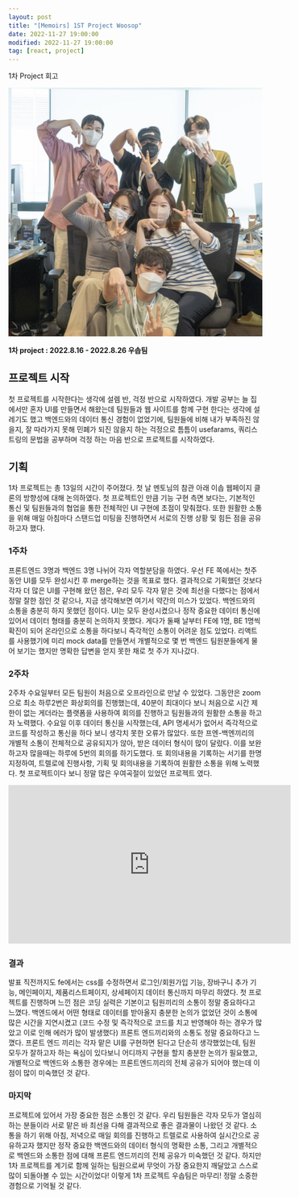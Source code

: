 ```yaml
---
layout: post
title: "[Memoirs] 1ST Project Woosop"
date: 2022-11-27 19:00:00
modified: 2022-11-27 19:00:00
tag: [react, project]
---
```


1차 Project 회고

![우솝팀](/images/post/wecode-1st-project-img01.jpeg)

**1차 project : 2022.8.16 - 2022.8.26 우솝팀**

## 프로젝트 시작

첫 프로젝트를 시작한다는 생각에 설렘 반, 걱정 반으로 시작하였다. 개발 공부는 늘 집에서만 혼자 UI를 만들면서 해왔는데 팀원들과 웹 사이트를 함께 구현 한다는 생각에 설레기도 했고 백엔드와의 데이터 통신 경험이 없었기에, 팀원들에 비해 내가 부족하진 않을지, 잘 따라가지 못해 민폐가 되진 않을지 하는 걱정으로 틈틈이 usefarams, 쿼리스트링의 문법을 공부하며 걱정 하는 마음 반으로 프로젝트를 시작하였다.

## 기획

1차 프로젝트는 총 13일의 시간이 주어졌다.
첫 날 멘토님의 참관 아래 이솝 웹페이지 클론의 방향성에 대해 논의하였다. 첫 프로젝트인 만큼 기능 구현 측면 보다는, 기본적인 통신 및 팀원들과의 협업을 통한 전체적인 UI 구현에 초점이 맞춰졌다. 또한 원활한 소통을 위해 매일 아침마다 스탠드업 미팅을 진행하면서 서로의 진행 상황 및 힘든 점을 공유하고자 했다.

### 1주차

프론트엔드 3명과 백엔드 3명 나뉘어 각자 역할분담을 하였다. 우선 FE 쪽에서는 첫주 동안 UI를 모두 완성시킨 후 merge하는 것을 목표로 했다. 결과적으로 기획했던 것보다 각자 더 많은 UI를 구현해 왔던 점은, 우리 모두 각자 맡은 것에 최선을 다했다는 점에서 정말 잘한 점인 것 같으나, 지금 생각해보면 여기서 약간의 미스가 있었다. 백엔드와의 소통을 충분히 하지 못했던 점이다. UI는 모두 완성시켰으나 정작 중요한 데이터 통신에 있어서 데이터 형태를 충분히 논의하지 못했다. 게다가 둘째 날부터 FE에 1명, BE 1명씩 확진이 되어 온라인으로 소통을 하다보니 즉각적인 소통이 어려운 점도 있었다.
리액트를 사용했기에 미리 mock data를 만들면서 개별적으로 몇 번 백엔드 팀원분들에게 물어 보기는 했지만 명확한 답변을 얻지 못한 채로 첫 주가 지나갔다.

### 2주차

2주차 수요일부터 모든 팀원이 처음으로 오프라인으로 만날 수 있었다. 그동안은 zoom으로 최소 하루2번은 화상회의를 진행했는데, 40분이 최대이다 보니 처음으로 시간 제한이 없는 게더라는 플랫폼을 사용하여 회의를 진행하고 팀원들과의 원활한 소통을 하고자 노력했다. 수요일 이후 데이터 통신을 시작했는데, API 명세서가 없어서 즉각적으로 코드를 작성하고 통신을 하다 보니 생각치 못한 오류가 많았다. 또한 프엔-백엔끼리의 개별적 소통이 전체적으로 공유되지가 않아, 받은 데이터 형식이 많이 달랐다. 이를 보완하고자 많을때는 하루에 5번의 회의를 하기도했다. 또 회의내용을 기록하는 서기를 한명 지정하여, 트렐로에 진행사항, 기획 및 회의내용을 기록하여 원활한 소통을 위해 노력했다. 첫 프로젝트이다 보니 정말 많은 우여곡절이 있었던 프로젝트 였다.

<iframe width="560" height="315" src="https://www.youtube.com/embed/n2kL24FnHsE" title="YouTube video player" frameborder="0" allow="accelerometer; autoplay; clipboard-write; encrypted-media; gyroscope; picture-in-picture" allowfullscreen></iframe>

### 결과

발표 직전까지도 fe에서는 css를 수정하면서 로그인/회원가입 기능, 장바구니 추가 기능, 메인페이지, 제품리스트페이지, 상세페이지 데이터 통신까지 마무리 하였다.
첫 프로젝트를 진행하며 느낀 점은 코딩 실력은 기본이고 팀원끼리의 소통이 정말 중요하다고 느꼈다. 백엔드에서 어떤 형태로 데이터를 받아올지 충분한 논의가 없었던 것이 소통에 많은 시간을 지연시켰고 (코드 수정 및 즉각적으로 코드를 치고 반영해야 하는 경우가 많았고 이로 인해 에러가 많이 발생했다) 프론트 엔드끼리와의 소통도 정말 중요하다고 느꼈다. 프론트 엔드 끼리는 각자 맡은 UI를 구현하면 된다고 단순히 생각했었는데, 팀원 모두가 잘하고자 하는 욕심이 있다보니 어디까지 구현을 할지 충분한 논의가 필요했고, 개별적으로 백엔드와 소통한 경우에는 프론트엔드끼리의 전체 공유가 되어야 했는데 이점이 많이 미숙했던 것 같다.

### 마지막

프로젝트에 있어서 가장 중요한 점은 소통인 것 같다. 우리 팀원들은 각자 모두가 열심히 하는 분들이라 서로 맡은 바 최선을 다해 결과적으로 좋은 결과물이 나왔던 것 같다. 소통을 하기 위해 아침, 저녁으로 매일 회의를 진행하고 트렐로로 사용하여 실시간으로 공유하고자 했지만 정작 중요한 백엔드와의 데이터 형식의 명확한 소통, 그리고 개별적으로 백엔드와 소통한 점에 대해 프론트 엔드끼리의 전체 공유가 미숙했던 것 같다. 하지만 1차 프로젝트를 계기로 함께 일하는 팀원으로써 무엇이 가장 중요한지 깨달았고 스스로 많이 되돌아볼 수 있는 시간이었다! 이렇게 1차 프로젝트 우솝팀은 마무리! 정말 소중한 경험으로 기억될 것 같다.
